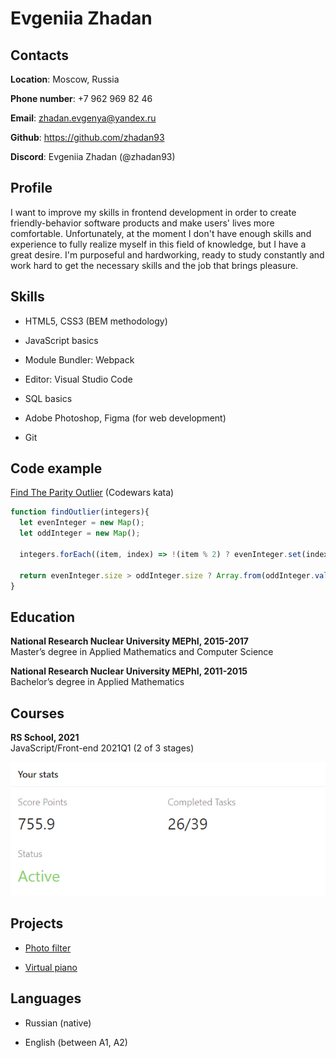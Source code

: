 # Evgeniia Zhadan

## Contacts

**Location**: Moscow, Russia

**Phone number**: +7 962 969 82 46

**Email**: zhadan.evgenya@yandex.ru

**Github**: <https://github.com/zhadan93>

**Discord**: Evgeniia Zhadan (@zhadan93)

## Profile

I want to improve my skills in frontend development in order to create friendly-behavior software products and make users' lives more comfortable. Unfortunately, at the moment I don't have enough skills and experience to fully realize myself in this field of knowledge, but I have a great desire. I'm purposeful and hardworking, ready to study constantly and work hard to get the necessary skills and the job that brings pleasure.

## Skills

* HTML5, CSS3 (BEM methodology)

* JavaScript basics
  
* Module Bundler: Webpack

* Editor: Visual Studio Code

* SQL basics

* Adobe Photoshop, Figma (for web development)

* Git

## Code example

[Find The Parity Outlier](https://www.codewars.com/kata/5526fc09a1bbd946250002dc) (Codewars kata)

```javascript
function findOutlier(integers){
  let evenInteger = new Map();
  let oddInteger = new Map();
  
  integers.forEach((item, index) => !(item % 2) ? evenInteger.set(index, item) : oddInteger.set(index, item));

  return evenInteger.size > oddInteger.size ? Array.from(oddInteger.values())[0] : Array.from(evenInteger.values())[0];
}
```

## Education

**National Research Nuclear University MEPhI, 2015-2017**  
Master’s degree in Applied Mathematics and Computer Science

**National Research Nuclear University MEPhI, 2011-2015**  
Bachelor’s degree in Applied Mathematics

## Courses

**RS School, 2021**  
JavaScript/Front-end 2021Q1 (2 of 3 stages)

![Stats](assets/img/stats.png)

## Projects

* [Photo filter](https://rolling-scopes-school.github.io/zhadan93-JSFE2021Q1/photo-filter/)
  
* [Virtual piano](https://rolling-scopes-school.github.io/zhadan93-JSFE2021Q1/virtual-piano/)

## Languages

* Russian (native)

* English (between A1, A2)
  